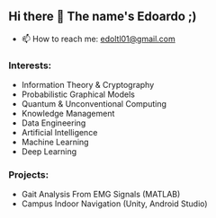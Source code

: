 ## Hi there 👋 The name's Edoardo ;)

- 📫 How to reach me: edoltl01@gmail.com

### Interests:
- Information Theory & Cryptography
- Probabilistic Graphical Models
- Quantum & Unconventional Computing
- Knowledge Management
- Data Engineering
- Artificial Intelligence
- Machine Learning
- Deep Learning

### Projects: 
- Gait Analysis From EMG Signals (MATLAB)
- Campus Indoor Navigation (Unity, Android Studio)
